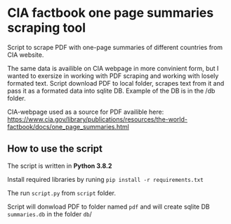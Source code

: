 # CIA factbook one page summaries scraping tool

Script to scrape PDF with one-page summaries of different countries from CIA website.

The same data is availible on CIA webpage in more convinient form, but I wanted to exersize in working with PDF scraping and working with losely formated text.
Script download PDF to local folder, scrapes text from it and pass it as a formated data into sqlite DB.
Example of the DB is in the /db folder.

CIA-webpage used as a source for PDF availible here:
https://www.cia.gov/library/publications/resources/the-world-factbook/docs/one_page_summaries.html


## How to use the script

The script is written in **Python 3.8.2**

Install required libraries by runing ```pip install -r requirements.txt```

The run ```script.py``` from `script` folder.

Script will donwload PDF to folder named `pdf` and will create sqlite DB `summaries.db` in the folder `db`/
